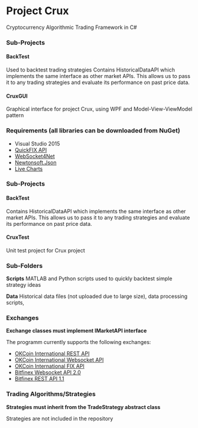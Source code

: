 # Project Crux
Cryptocurrency Algorithmic Trading Framework in C#

### Sub-Projects

#### BackTest
Used to backtest trading strategies
Contains HistoricalDataAPI which implements the same interface as other market APIs. This allows us to pass it to any trading strategies and evaluate its performance on past price data.

#### CruxGUI
Graphical interface for project Crux, using WPF and Model-View-ViewModel pattern

### Requirements (all libraries can be downloaded from NuGet)
- Visual Studio 2015
- [QuickFIX API](http://quickfixn.org)
- [WebSocket4Net](http://websocket4net.codeplex.com)
- [Newtonsoft.Json](http://www.newtonsoft.com/json)
- [Live Charts](https://lvcharts.net)

### Sub-Projects
#### BackTest
Contains HistoricalDataAPI which implements the same interface as other market APIs. This allows us to pass it to any trading strategies and evaluate its performance on past price data.
#### CruxTest
Unit test project for Crux project

### Sub-Folders
__Scripts__
MATLAB and Python scripts used to quickly backtest simple strategy ideas

__Data__
Historical data files (not uploaded due to large size), data processing scripts, 

### Exchanges
__Exchange classes must implement IMarketAPI interface__

The programm currently supports the following exchanges:
- [OKCoin International REST API](https://www.okcoin.com/rest_getStarted.html)
- [OKCoin International Websocket API](https://www.okcoin.com/ws_getStarted.html)
- [OKCoin International FIX API](https://www.okcoin.com/about/fix_getStarted.html)
- [Bitfinex Websocket API 2.0](https://bitfinex.readme.io/v2/docs/ws-general)
- [Bitfinex REST API 1.1](https://bitfinex.readme.io/v1/docs/rest-general)

### Trading Algorithms/Strategies
__Strategies must inherit from the TradeStrategy abstract class__

Strategies are not included in the repository
